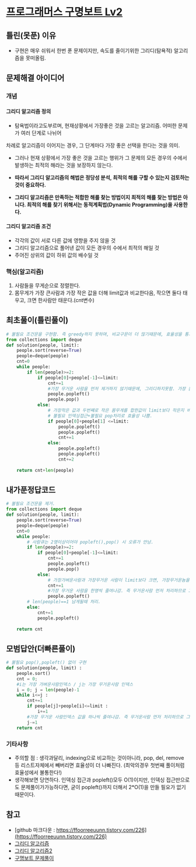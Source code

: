 # [프로그래머스 구명보트 Lv2](https://programmers.co.kr/learn/courses/30/lessons/42885)


## 틀린(못푼) 이유 
* 구현은 매우 쉬워서 한번 푼 문제이지만, 속도를 줄이기위한 그리디(탐욕적) 알고리즘을 못떠올림.

## 문제해결 아이디어

### 개념

#### 그리디 알고리즘 정의
* 탐욕법이라고도부르며, 현재상황에서 가장좋은 것을 고르는 알고리즘.  어떠한 문제가 여러 단계로 나뉘어

차례로 알고리즘이 이어지는 경우, 그 단계마다 가장 좋은 선택을 한다는 것을 의미.

* 그러나 현재 상황에서 가장 좋은 것을 고르는 행위가 그 문제의 모든 경우의 수에서 발생하는 최적의 해라는 것을 보장하지 않는다.

* <b>따라서 그리디 알고리즘의 해법은 정당성 분석, 최적의 해를 구할 수 있는지 검토하는 것이 중요하다. </b>

* <b> 그리디 알고리즘은 만족하는 적합한 해를 찾는 방법이지 최적의 해를 찾는 방법은 아니다. 최적의 해를 찾기 위해서는 동적계획법(Dynamic Programming)을 사용한다.</b>


 
#### 그리디 알고리즘 조건  
* 각각의 값이 서로 다른 값에 영향을 주지 않을 것
* 그리디 알고리즘으로 풀어낸 값이 모든 경우의 수에서 최적의 해일 것
* 주어진 상위의 값이 하위 값의 배수일 것

### 핵심(알고리즘) 
1. 사람들을 무게순으로 정렬한다. 
2. 몸무게가 가장 큰사람과 가장 작은 값을 더해 limit값과 비교한다음, 작으면 둘다 태우고, 크면 한사람만 태운다.(cnt변수)



## 최초풀이(틀린풀이)
```python
# 불필요 조건문을 구현함. 즉 greedy하지 못하며, 비교구문이 더 많기때문에, 효율성을 통과못한 풀이 
from collections import deque
def solution(people, limit):
    people.sort(reverse=True)
    people=deque(people)
    cnt=0
    while people:
        if len(people)>=2:
            if people[0]+people[-1]<=limit:
                cnt+=1
                #가장 무거운 사람을 먼저 제거하지 않기때문에, 그리디하지못함. 가장 몸무게가 작은 사람부터 줄여나가니, 몸무게가 큰사람부터 제거하는 풀이보다 조건이 많아져서 최적의 풀이가 되지못하였음. 
                people.popleft()
                people.pop()
            else:
                # 가장작은 값과 두번쨰로 작은 몸무게를 합한값이 limit보다 작은지 비교하는건 불필요하다. 왜냐하면 가장작은 사람+ 가장 무게 많이 나가는 사람이 limit보다 큰경우, 몸무게가 큰사람만 제거하면, 무게가 가장 작은 사람들끼리는 언젠가 남게되면 위 조건으로 구해질거기때문에 비교할 필요가 없기떄문이다.  
                # 불필요 인덱싱접근+불필요 pop처리로 효율성 나쁨.    
                if people[0]+people[1] <=limit:
                    people.popleft()
                    people.popleft()
                    cnt+=1
                else:
                    people.popleft()
                    people.popleft()
                    cnt+=2
            
    return cnt+len(people)
```

## 내가푼정답코드
```python
# 불필요 조건문을 제거. 
from collections import deque
def solution(people, limit):
    people.sort(reverse=True)
    people=deque(people)
    cnt=0
    while people:
        # 사람큐는 2명이상이어야 popleft(),pop() 시 오류가 안남.
        if len(people)>=2:
            if people[0]+people[-1]<=limit:
                cnt+=1
                people.popleft()
                people.pop()
            else:
                # 가장가벼운사람과 가장무거운 사람이 limit보다 크면, 가장무거운놈을 제거한다. 
                cnt+=1
                #가장 무거운 사람을 한명씩 줄여나감. 즉 무거운사람 먼저 처리하므로 그리디임.
                people.popleft()
        # len(people)==1 남게될때 처리. 
        else:
            cnt+=1
            people.popleft()
    
    return cnt
```


## 모범답안(더빠른풀이)
```python
# 불필요 pop(),popleft() 없이 구현
def solution(people, limit) :
    people.sort()
    cnt = 0;
    #i는 가장 가벼운사람인덱스 / j는 가장 무거운사람 인덱스
    i = 0; j = len(people)-1
    while i<=j :
        cnt+=1
        if people[j]+people[i]<=limit :
            i+=1
        #가장 무거운 사람인덱스 값을 하나씩 줄여나감. 즉 무거운사람 먼저 처리하므로 그리디임.
        j-=1
    return cnt
```



### 기타사항
 * 주의할 점 : 생각과달리, indexing으로 비교하는 것이아니라, pop, del, remove 등 리스트자체에서 빼버리면 효율성이 더 나빠진다. (최악의경우 첫번째 풀이처럼 효율성에서 불통한다!)
 * 생각해보면 당연하다. 인덱싱 접근과 popleft()모두 O(1)이지만, 인덱싱 접근만으로도 문제풀이가가능하다면, 굳이 popleft()까지 더해서 2*O(1)을 만들 필요가 없기때문이다.



## 참고
* [github 마크다운 : https://ffoorreeuunn.tistory.com/226](https://ffoorreeuunn.tistory.com/226)
* [그리디 알고리즘](https://chongmin-k.tistory.com/entry/%EA%B7%B8%EB%A6%AC%EB%94%94-%EC%95%8C%EA%B3%A0%EB%A6%AC%EC%A6%98%ED%83%90%EC%9A%95%EB%B2%95)
* [그리디 알고리즘2](https://runa-nam.tistory.com/57)
* [구명보트 문제풀이](https://leedakyeong.tistory.com/entry/%ED%94%84%EB%A1%9C%EA%B7%B8%EB%9E%98%EB%A8%B8%EC%8A%A4-%EA%B5%AC%EB%AA%85%EB%B3%B4%ED%8A%B8-in-python)

